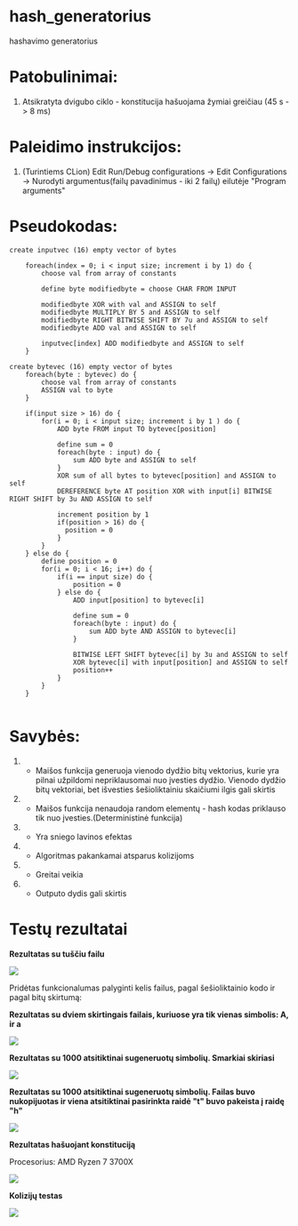 # hash_generatorius
 hashavimo generatorius
 
# Patobulinimai:
1. Atsikratyta dvigubo ciklo - konstitucija hašuojama žymiai greičiau (45 s -> 8 ms) 
 
# Paleidimo instrukcijos:
1. (Turintiems CLion) Edit Run/Debug configurations -> Edit Configurations -> Nurodyti argumentus(failų pavadinimus - iki 2 failų) eilutėje "Program arguments"

# Pseudokodas:

```
create inputvec (16) empty vector of bytes

    foreach(index = 0; i < input size; increment i by 1) do {
        choose val from array of constants
        
        define byte modifiedbyte = choose CHAR FROM INPUT
        
        modifiedbyte XOR with val and ASSIGN to self
        modifiedbyte MULTIPLY BY 5 and ASSIGN to self
        modifiedbyte RIGHT BITWISE SHIFT BY 7u and ASSIGN to self
        modifiedbyte ADD val and ASSIGN to self
        
        inputvec[index] ADD modifiedbyte and ASSIGN to self
    }
  
create bytevec (16) empty vector of bytes
    foreach(byte : bytevec) do {
        choose val from array of constants
        ASSIGN val to byte
    }
    
    if(input size > 16) do {
        for(i = 0; i < input size; increment i by 1 ) do {
            ADD byte FROM input TO bytevec[position]
            
            define sum = 0
            foreach(byte : input) do {
                sum ADD byte and ASSIGN to self
            }
            XOR sum of all bytes to bytevec[position] and ASSIGN to self
            DEREFERENCE byte AT position XOR with input[i] BITWISE RIGHT SHIFT by 3u AND ASSIGN to self
            
            increment position by 1
            if(position > 16) do {
              position = 0
            }
        }
    } else do {
        define position = 0
        for(i = 0; i < 16; i++) do {
            if(i == input size) do {
                position = 0
            } else do {
                ADD input[position] to bytevec[i]
                
                define sum = 0
                foreach(byte : input) do {
                    sum ADD byte AND ASSIGN to bytevec[i]
                }
                
                BITWISE LEFT SHIFT bytevec[i] by 3u and ASSIGN to self
                XOR bytevec[i] with input[position] and ASSIGN to self
                position++
            }
        }
    }     
        
```
 
# Savybės:
 1. + Maišos funkcija generuoja vienodo dydžio bitų vektorius, kurie yra pilnai užpildomi nepriklausomai nuo įvesties dydžio. Vienodo dydžio bitų vektoriai, bet išvesties šešioliktainiu skaičiumi ilgis gali skirtis
 2. + Maišos funkcija nenaudoja random elementų - hash kodas priklauso tik nuo įvesties.(Deterministinė funkcija)
 3. + Yra sniego lavinos efektas
 4. + Algoritmas pakankamai atsparus kolizijoms
 5. + Greitai veikia
 5. - Outputo dydis gali skirtis
 
# Testų rezultatai
**Rezultatas su tuščiu failu**

![](https://i.imgur.com/5dx8uad.png)

Pridėtas funkcionalumas palyginti kelis failus, pagal šešioliktainio kodo ir pagal bitų skirtumą:

**Rezultatas su dviem skirtingais failais, kuriuose yra tik vienas simbolis: A, ir a**

![](https://i.imgur.com/KTjY4eS.png)

**Rezultatas su 1000 atsitiktinai sugeneruotų simbolių. Smarkiai skiriasi**

![](https://i.imgur.com/xCAVdcs.png)

**Rezultatas su 1000 atsitiktinai sugeneruotų simbolių. Failas buvo nukopijuotas ir viena atsitiktinai pasirinkta raidė "t" buvo pakeista į raidę "h"**

![](https://i.imgur.com/6EydqlB.png)

**Rezultatas hašuojant konstituciją**

Procesorius: AMD Ryzen 7 3700X

![](https://i.imgur.com/OGXZLZ2.png)

**Kolizijų testas**

![](https://i.imgur.com/IwJd3dw.png)
